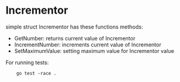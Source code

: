 Incrementor
===============
simple struct Incrementor has these functions methods:

- GetNumber: returns current value of Incrementor
- IncrementNumber: increments current value of Incrementor
- SetMaximumValue: setting maximum value for Incrementor value


For running tests:
```
    go test -race .
```
